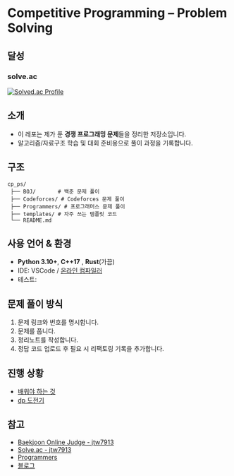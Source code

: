 # Competitive Programming – Problem Solving

## 달성
### solve.ac
[![Solved.ac Profile](http://mazassumnida.wtf/api/v2/generate_badge?boj=jtw7913)](https://solved.ac/jtw7913/)

## 소개

* 이 레포는 제가 푼 **경쟁 프로그래밍 문제**들을 정리한 저장소입니다.
* 알고리즘/자료구조 학습 및 대회 준비용으로 풀이 과정을 기록합니다.

## 구조

```
cp_ps/
 ├── BOJ/       # 백준 문제 풀이
 ├── Codeforces/ # Codeforces 문제 풀이
 ├── Programmers/ # 프로그래머스 문제 풀이
 ├── templates/ # 자주 쓰는 템플릿 코드
 └── README.md
```

## 사용 언어 & 환경

* **Python 3.10+**, **C++17** , **Rust**(가끔)
* IDE: VSCode / [온라인 컴파일러](https://www.mycompiler.io/ko/new/python)
* 테스트: 

## 문제 풀이 방식

1. 문제 링크와 번호를 명시합니다.
2. 문제를 풉니다.
3. 정리노트를 작성합니다.
4. 정답 코드 업로드 후 필요 시 리팩토링 기록을 추가합니다.


## 진행 상황
* [배워야 하는 것](https://github.com/hafskjfha/cp_ps/issues/5)
* [dp 도전기](https://github.com/hafskjfha/cp_ps/issues/6)


## 참고

* [Baekjoon Online Judge - jtw7913](https://www.acmicpc.net/user/jtw7913)
* [Solve.ac - jtw7913](https://solved.ac/profile/jtw7913)
* [Programmers](https://programmers.co.kr/)
* [블로그](https://jtw7977.tistory.com/m/)


